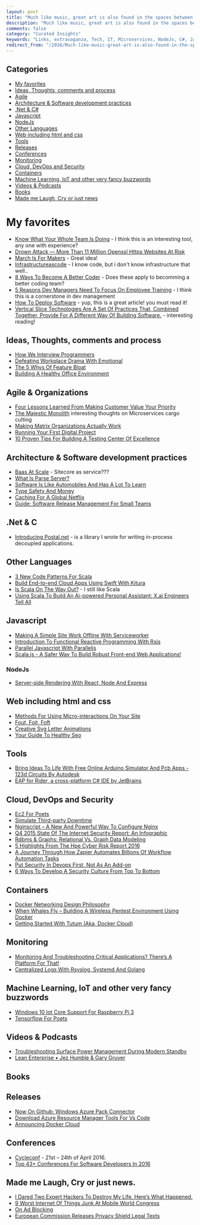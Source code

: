 ```yaml
---
layout: post
title: "Much like music, great art is also found in the spaces between your graphic elements."
description: "Much like music, great art is also found in the spaces between your graphic elements."
comments: false
category: "Curated Insights"
keywords: "Links, extravaganza, Tech, IT, Microservices, NodeJs, C#, Javascript, Solution architecture"
redirect_from: "/2016/Much-like-music-great-art-is-also-found-in-the-spaces-between-your-graphic-elements/"
---
```

## Categories ##
 * [My favorites](#favorites)
 * [Ideas, Thoughts, comments and process](#ideas)
 * [Agile](#agile)
 * [Architecture & Software development practices](#development)
 * [.Net & C#](#net)
 * [Javascript](#javascript)
 * [NodeJs](#nodejs)
 * [Other Languages](#polygloting)
 * [Web including html and css](#web)
 * [Tools](#tools)
 * [Releases](#releases)
 * [Conferences](#conferences)
 * [Monitoring](#monitoring)
 * [Cloud, DevOps and Security](#devops)
 * [Containers](#containers)
 * [Machine Learning, IoT and other very fancy buzzwords](#iot)
 * [Videos & Podcasts](#videos)
 * [Books](#books)
 * [Made me Laugh, Cry or just news](#news)

# My favorites<a name="favorites"></a> #
 * [Know What Your Whole Team Is Doing](https://home.idonethis.com/) - I think this is an interesting tool, any one with experience?
 * [Drown Attack — More Than 11 Million Openssl Https Websites At Risk](http://thehackernews.com/2016/03/drown-attack-openssl-vulnerability.html?m=1)
 * [March Is For Makers](http://www.marchisformakers.com/) - Great idea!
 * [Infrastructureascode](http://martinfowler.com/bliki/InfrastructureAsCode.html) - I know code, but i don't know infrastructure that well..
 * [8 Ways To Become A Better Coder](https://dzone.com/articles/8-ways-to-become-a-better-coder) - Does these apply to becomming a better coding team?
 * [5 Reasons Dev Managers Need To Focus On Employee Training](https://dzone.com/articles/5-reasons-dev-managers-need-to-focus-on-employee-t) - I think this is a cornerstone in dev management
 * [How To Deploy Software](https://zachholman.com/posts/deploying-software) - yup, this is a great article! you must read it!
 * [Vertical Slice Technologies Are A Set Of Practices That, Combined Together, Provide For A Different Way Of Building Software.](http://serialseb.com/serials/vest-redux/) - interesting reading!

## Ideas, Thoughts, comments and process <a name="ideas"></a> ##
 * [How We Interview Programmers](http://www.yegor256.com/2016/03/01/how-we-interview-programmers.html)
 * [Defeating Workplace Drama With Emotional ](http://alistapart.com/article/defeating-workplace-drama-with-emotional-intelligence)
 * [The 5 Whys Of Feature Bloat](http://product.hubspot.com/blog/the-5-whys-of-feature-bloat)
 * [Building A Healthy Office Environment](https://www.viget.com/articles/building-a-healthy-office-environment)

## Agile & Organizations <a name="agile"></a> ##
 * [Four Lessons Learned From Making Customer Value Your Priority](https://dzone.com/articles/four-lessons-learned-from-making-customer-value-yo)
 * [The Majestic Monolith](https://m.signalvnoise.com/the-majestic-monolith-29166d022228#.bxnp1wyhu) interesting thoughts on Microservices cargo culting
 * [Making Matrix Organizations Actually Work](https://hbr.org/2016/03/making-matrix-organizations-actually-work)
 * [Running Your First Digital Project](https://www.viget.com/articles/running-your-first-digital-project)
 * [10 Proven Tips For Building A Testing Center Of Excellence](http://techbeacon.com/10-proven-tips-building-testing-center-excellence)

## Architecture & Software development practices <a name="development"></a> ##
 * [Baas At Scale](https://www.viget.com/articles/backend-as-a-service-at-scale) - Sitecore as service???
 * [What Is Parse Server?](http://blog.parse.com/announcements/what-is-parse-server/)
 * [Software Is Like Automobiles And Has A Lot To Learn](http://pietschsoft.com/post/2016/02/27/Software-is-like-Automobiles-and-has-a-lot-to-learn)
 * [Type Safety And Money](http://verraes.net/2016/02/type-safety-and-money/)
 * [Caching For A Global Netflix](http://techblog.netflix.com/2016/03/caching-for-global-netflix.html)
 * [Guide: Software Release Management For Small Teams](https://www.toptal.com/devops/guide-release-management-for-small-teams)
 
## **.Net & C**  <a name="net"></a> ##
 * [Introducing Postal.net](http://weblogs.asp.net/ricardoperes/introducing-postal-net?WT.mc_id=DX_MVP4025064) - is a library I wrote for writing in-process decoupled applications.

## Other Languages  <a name="polygloting"></a> ##
 * [3 New Code Patterns For Scala](http://blog.codacy.com/2016/02/29/3-new-code-patterns-for-scala/)
 * [Build End-to-end Cloud Apps Using Swift With Kitura](https://developer.ibm.com/swift/2016/02/22/building-end-end-cloud-apps-using-swift-kitura/)
 * [Is Scala On The Way Out?](https://www.linkedin.com/pulse/scala-way-out-owen-rubel?trk=hp-feed-article-title-like) - I still like Scala
 * [Using Scala To Build An Ai-powered Personal Assistant: X.ai Engineers Tell All](https://medium.com/@xdotai/using-scala-to-build-an-ai-powered-personal-assistant-x-ai-engineers-tell-all-436ea38d05aa#.nbmyt3t7o)

## Javascript  <a name="javascript"></a> ##
 * [Making A Simple Site Work Offline With Serviceworker](https://ponyfoo.com/articles/simple-offline-site-serviceworker)
 * [Introduction To Functional Reactive Programming With Rxjs](http://www.sitepoint.com/functional-reactive-programming-rxjs/)
 * [Parallel Javascript With Paralleljs](http://www.sitepoint.com/parallel-javascript-with-paralleljs/)
 * [Scala.js - A Safer Way To Build Robust Front-end Web Applications!](http://www.scala-js.org/)

### NodeJs <a name="nodejs"></a> ###
 * [Server-side Rendering With React, Node And Express](https://www.smashingmagazine.com/2016/03/server-side-rendering-react-node-express/)

## Web including html and css  <a name="web"></a> ##
 * [Methods For Using Micro-interactions On Your Site](http://speckyboy.com/2016/02/15/micro-interactions/)
 * [Fout, Foit, Foft](https://css-tricks.com/fout-foit-foft/)
 * [Creative Svg Letter Animations](http://tympanus.net/codrops/2016/03/02/creative-svg-letter-animations/)
 * [Your Guide To Healthy Seo](https://www.viget.com/articles/your-guide-to-healthy-seo)

## Tools <a name="tools"></a> ##
 * [Bring Ideas To Life With Free Online Arduino Simulator And Pcb Apps - 123d Circuits By Autodesk](https://123d.circuits.io/)
 * [EAP for Rider, a cross-platform C# IDE by JetBrains]( http://download.jetbrains.com/resharper/riderRS-144.4571.exe)

## Cloud, DevOps and Security<a name="devops"></a> ##
 * [Ec2 For Poets](http://ec2.forpoets.org/)
 * [Simulate Third-party Downtime](https://engineering.heroku.com/blogs/2016-03-01-simulate-downtime/)
 * [Nginscript – A New And Powerful Way To Configure Nginx](https://www.nginx.com/blog/nginscript-new-powerful-way-configure-nginx/)
 * [Q4 2015 State Of The Internet Security Report: An Infographic](https://blogs.akamai.com/2016/02/q4-2015-state-of-the-internet-security-report-an-overview.html)
 * [Rdbms & Graphs: Relational Vs. Graph Data Modeling](http://neo4j.com/blog/rdbms-vs-graph-data-modeling/)
 * [5 Highlights From The Hpe Cyber Risk Report 2016](http://techbeacon.com/5-highlights-hpe-cyber-risk-report-2016)
 * [A Journey Through How Zapier Automates Billions Of Workflow Automation Tasks](http://highscalability.com/blog/2016/2/29/a-journey-through-how-zapier-automates-billions-of-workflow.html)
 * [Put Security In Devops First, Not As An Add-on](http://techbeacon.com/put-security-devops-first-not-add)
 * [6 Ways To Develop A Security Culture From Top To Bottom](http://techbeacon.com/6-ways-develop-security-culture-top-bottom)

## Containers <a name="containers"></a> ##
 * [Docker Networking Design Philosophy](https://blog.docker.com/2016/03/docker-networking-design-philosophy/)
 * [When Whales Fly – Building A Wireless Pentest Environment Using Docker](http://foxglovesecurity.com/2016/02/24/when-whales-fly-building-a-wireless-pentest-environment-using-docker/)
 * [Getting Started With Tutum (Aka, Docker Cloud)](http://blog.codeship.com/tutum-aka-docker-cloud/)

## Monitoring <a name="monitoring"></a> ##
 * [Monitoring And Troubleshooting Critical Applications? There’s A Platform For That!](http://blogs.splunk.com/2016/03/01/splunk-apm/)
 * [Centralized Logs With Rsyslog, Systemd And Golang](https://indevwith.streamroot.io/centralized-logs-with-rsyslog-systemd-and-golang/)

## Machine Learning, IoT and other very fancy buzzwords <a name="iot"></a> ##
 * [Windows 10 Iot Core Support For Raspberry Pi 3](https://blogs.windows.com/buildingapps/2016/02/29/windows-10-iot-core-support-for-raspberry-pi-3/?WT.mc_id=DX_MVP4025064)
 * [Tensorflow For Poets](http://petewarden.com/2016/02/28/tensorflow-for-poets/)

## Videos & Podcasts <a name="videos"></a> ##
 * [Troubleshooting Surface Power Management During Modern Standby](https://www.youtube.com/watch?v=cs562JdAy_4&feature=youtu.be&list=PLXtHYVsvn_b__1Baibdu4elN4SoF3JTBZ)
 * [Lean Enterprise • Jez Humble & Gary Gruver](https://www.youtube.com/watch?v=TcbmRRy-vno)
## Books<a name="books"></a>  ##


## Releases <a name="releases"></a> ##
 * [Now On Github: Windows Azure Pack Connector](http://openness.microsoft.com/blog/2016/02/29/now-on-github-windows-azure-pack-connector/)
 * [Download Azure Resource Manager Tools For Vs Code](https://alexandrebrisebois.wordpress.com/2016/02/29/download-azure-resource-manager-tools-for-vs-code/)
 * [Announcing Docker Cloud](https://blog.docker.com/2016/03/announcing-docker-cloud/)

## Conferences<a name="conferences"></a> ##
 * [Cycleconf](http://cycleconf.com/) - 21st – 24th of April 2016.
 * [Top 43+ Conferences For Software Developers In 2016](http://techbeacon.com/top-43-conferences-software-developers-2016)

## Made me Laugh, Cry or just news. <a name="news"></a> ##
 * [I Dared Two Expert Hackers To Destroy My Life. Here’s What Happened.](http://fusion.net/video/271750/real-future-episode-8-hack-attack/)
 * [9 Worst Internet Of Things Junk At Mobile World Congress](http://thenextweb.com/gadgets/2016/02/25/the-top-9-worst-internet-of-things-junk-at-mobile-world-congress/)
 * [On Ad Blocking](http://www.brucelawson.co.uk/2016/on-ad-blocking/)
 * [European Commission Releases Privacy Shield Legal Texts](http://www.computing.co.uk/ctg/news/2449048/european-commission-releases-privacy-shield-legal-texts)
